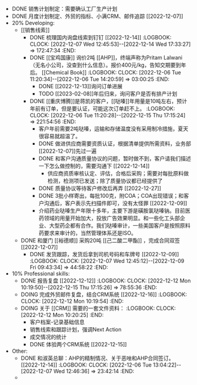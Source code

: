 - DONE 销售计划制定：需要确认工厂生产计划
- DONE 月度计划制定、外贸的指标、小满CRM、邮件追踪 [[2022-12-07]]
- 20% Developing:
	- [[销售线索]]
		- DONE 梳理国内询盘线索到钉钉 [[2022-12-14]]
		  :LOGBOOK:
		  CLOCK: [2022-12-07 Wed 12:45:53]--[2022-12-14 Wed 17:33:27] =>  172:47:34
		  :END:
		- DONE [[宝鸡国康]] 询价2吨 [[AHP]]，终端声称为Pritam Lalwani（无名小公司，没查到什么信息）。报价400元/kg，告知交期要到年后。 [[Chemical Book]] 
		  :LOGBOOK:
		  CLOCK: [2022-12-06 Tue 11:20:34]--[2022-12-06 Tue 14:20:59] =>  03:00:25
		  :END:
			- DONE [[2022-12-13]]询问订单进展
			- TODO [[2023-02-08]]年后归来，询问客户是否有排产计划
		- DONE [[重庆博腾]]是蒋凯的客户，[[哒嗪]]年用量是10吨左右，预计年前有订单，但是要认证，可能这次订单赶不上。
		  :LOGBOOK:
		  CLOCK: [2022-12-06 Tue 11:20:28]--[2022-12-15 Thu 17:15:24] =>  221:54:56
		  :END:
			- 客户年前需要2吨哒嗪，运输和存储温度没有采用制冷措施，夏天很容易就超温了。
			- DONE 做进供应商需要资质认证，根据清单提供所需资料，业务部[[2022-12-07]]先过一遍
			- DONE 和客户沟通质量协议的问题，暂时做不到，客户请我们描述一下怎么做控制的，需要沟通下 [[2022-12-14]]
				- 供应商资质审核认定、评估，合格后采购；需要对每批原料做检测，检测项已发送；除了质量协议都已经提供了
			- DONE 质量协议等待客户修改后再弄 [[2022-12-27]]
			- DONE 3批小样寄出，每批100克，附COA；COA出现错误；和客户沟通后，客户表示先扫描件即可，没有太怪罪 [[2022-12-09]]
			- 介绍药业哒嗪生产年限十多年，主要下游是磺胺氯哒嗪钠。目前医药领域的用量开始加大，投放广告效果明显。和一些化工头部企业、大型药企都有合作。我们哒嗪审计，一些美国客户是按照原料药要求来审计的，当然管理体系还是ISO。
	- DONE 和厦门 [[裕德顺]] 采购20吨 [[己二酸二甲酯]] ，完成合同双签 [[2022-12-07]]
		- DONE 发货跟踪，发货后拿到司机号码和车牌号 [[2022-12-09]]
		  :LOGBOOK:
		  CLOCK: [2022-12-07 Wed 12:45:12]--[2022-12-09 Fri 09:43:34] =>  44:58:22
		  :END:
- 10% Professional skills:
	- DONE 报告复盘 [[2022-12-12]]
	  :LOGBOOK:
	  CLOCK: [2022-12-12 Mon 10:19:50]--[2022-12-15 Thu 17:15:26] =>  78:55:36
	  :END:
	- DOING 完成外贸邮件复盘，结合CRM系统 [[2022-12-16]]
	  :LOGBOOK:
	  CLOCK: [2022-12-12 Mon 10:19:54]
	  :END:
	- DOING 关于 [[CRM]] 需要的一套文件资料：
	  :LOGBOOK:
	  CLOCK: [2022-12-12 Mon 10:20:25]
	  :END:
		- 客户档案-记录基础信息
		- 销售线索和跟踪计划，强调Next Action
		- 成交情况的统计
		- DONE 体验两个CRM系统 [[2022-12-15]]
- Other:
	- DONE 和淑英总聊：AHP的精制情况、关于恶唑和AHP合同签订。 [[2022-12-14]]
	  :LOGBOOK:
	  CLOCK: [2022-12-06 Tue 13:04:22]--[2022-12-07 Wed 12:46:36] =>  23:42:14
	  :END:
	-